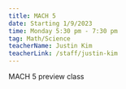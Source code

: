 ```yaml
---
title: MACH 5
date: Starting 1/9/2023
time: Monday 5:30 pm - 7:30 pm
tag: Math/Science
teacherName: Justin Kim
teacherLink: /staff/justin-kim
---
```

MACH 5 preview class